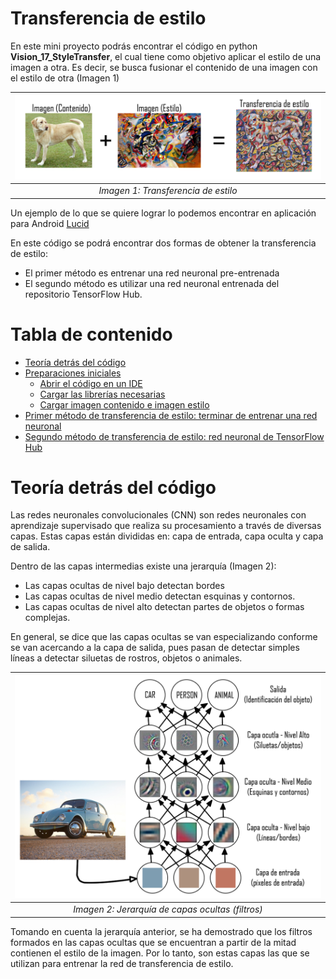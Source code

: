 # Transferencia de estilo
En este mini proyecto podrás encontrar el código en python **Vision_17_StyleTransfer**, el cual tiene como objetivo aplicar el estilo de una imagen a otra. Es decir, se busca fusionar el contenido de una imagen con el estilo de otra (Imagen 1)

| ![](img1.png) | 
|:--:| 
| *Imagen 1: Transferencia de estilo* |

Un ejemplo de lo que se quiere lograr lo podemos encontrar en aplicación para Android [Lucid](https://play.google.com/store/apps/details?id=com.doodle.doodle)

En este código se podrá encontrar dos formas de obtener la transferencia de estilo: 
 + El primer método es entrenar una red neuronal pre-entrenada
 + El segundo método es utilizar una red neuronal entrenada del repositorio TensorFlow Hub.

# Tabla de contenido

- [Teoría detrás del código](#Teoría-detrás-del-código)
- [Preparaciones iniciales]()
  * [Abrir el código en un IDE]()
  * [Cargar las librerías necesarias]()
  * [Cargar imagen contenido e imagen estilo]()
- [Primer método de transferencia de estilo: terminar de entrenar una red neuronal](#requerimientos-del-sistema)
- [Segundo método de transferencia de estilo: red neuronal de TensorFlow Hub](#requerimientos-del-sistema)

# Teoría detrás del código
Las redes neuronales convolucionales (CNN) son redes neuronales con aprendizaje supervisado que realiza su procesamiento a través de diversas capas. Estas capas están divididas en: capa de entrada, capa oculta y capa de salida. 

Dentro de las capas intermedias existe una jerarquía (Imagen 2):
- Las capas ocultas de nivel bajo detectan bordes
- Las capas ocultas de nivel medio detectan esquinas y contornos.
- Las capas ocultas de nivel alto detectan partes de objetos o formas complejas. 

En general, se dice que las capas ocultas se van especializando conforme se van acercando a la capa de salida, pues pasan de detectar simples líneas a detectar siluetas de rostros, objetos o animales. 

| ![](img2.png) | 
|:--:| 
| *Imagen 2: Jerarquía de capas ocultas (filtros)* |

Tomando en cuenta la jerarquía anterior, se ha demostrado que los filtros formados en las capas ocultas que se encuentran a partir de la mitad contienen el estilo de la imagen. Por lo tanto, son estas capas las que se utilizan para entrenar la red de transferencia de estilo.
